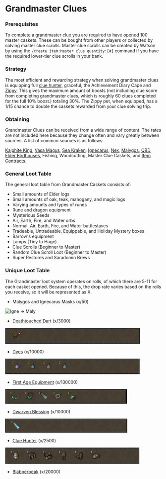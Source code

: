# Grandmaster Clues

### Prerequisites

To complete a grandmaster clue you are required to have opened 100 master caskets. These can be bought from other players or collected by solving master clue scrolls. Master clue scrolls can be created by Watson by using the `/create item:Master clue quantity:[#]` command if you have the required lower-tier clue scrolls in your bank.

### Strategy

The most efficient and rewarding strategy when solving grandmaster clues is equipping full [clue hunter](https://bso-wiki.oldschool.gg/custom-items/equippables#clue-hunter-outfit), graceful, the Achievement Diary Cape and [Zippy](https://bso-wiki.oldschool.gg/custom-items/pets#resource-gathering-and-loot-effecting-pets). This gives the maximum amount of boosts (not including clue score from completing grandmaster clues, which is roughly 60 clues completed for the full 10% boost.) totaling 30%. The Zippy pet, when equipped, has a 1/15 chance to double the caskets rewarded from your clue solving trip.

### Obtaining

Grandmaster Clues can be received from a wide range of content. The rates are not included here because they change often and vary greatly between sources. A list of common sources is as follows:

[Kalphite King](https://bso-wiki.oldschool.gg/bosses/kalphite-king), [Vasa Magus](https://bso-wiki.oldschool.gg/bosses/vasa-magus?q=Vasa), [Sea Kraken](https://bso-wiki.oldschool.gg/bosses/sea-kraken), [Ignecarus](https://bso-wiki.oldschool.gg/bosses/ignecarus), [Nex](https://bso-wiki.oldschool.gg/bosses/nex), [Malygos](https://bso-wiki.oldschool.gg/bosses/malygos), [QBD](../bosses/demi-bosses/queen-black-dragon.md#rewards), [Elder Birdhouses](https://bso-wiki.oldschool.gg/custom-items/misc), Fishing, Woodcutting, Master Clue Caskets, and [Item Contracts](https://bso-wiki.oldschool.gg/custom-items/item-contracts).

### General Loot Table

The general loot table from Grandmaster Caskets consists of:

* Small amounts of Elder logs
* Small amounts of oak, teak, mahogany, and magic logs
* Varying amounts and types of runes
* Rune and dragon equipment
* Mysterious Seeds
* Air, Earth, Fire, and Water orbs
* Normal, Air, Earth, Fire, and Water battlestaves
* Tradeable, Untradeable, Equippable, and Holiday Mystery boxes
* Barrow's equipment
* Lamps (Tiny to Huge)
* Clue Scrolls (Beginner to Master)
* Random Clue Scroll Loot (Beginner to Master)
* Super Restores and Saradomin Brews

### Unique Loot Table

The Grandmaster loot system operates on rolls, of which there are 5-11 for each casket opened. Because of this, the drop rate varies based on the rolls you receive, so it will be represented as X.

* Malygos and Ignecarus Masks (x/50)

![Igne -> Maly](../.gitbook/assets/image\_2021-10-16\_012247.png)

* [Deathtouched Dart](https://bso-wiki.oldschool.gg/custom-items/misc) (x/3000)

![](<../.gitbook/assets/dt dart.png>)

* [Dyes](https://bso-wiki.oldschool.gg/custom-items/dyes?q=dyes) (x/10000)

![Shadow -> Ice -> Blood -> Third Age (drops in pairs of two)](../.gitbook/assets/dyes.png)

* [First Age Equipment](https://bso-wiki.oldschool.gg/custom-items/equippables#first-age) (x/130000)

![Tiara -> Amulet -> Cape -> Bracelet -> Ring](<../.gitbook/assets/first age.png>)

* [Dwarven Blessing](https://bso-wiki.oldschool.gg/custom-items/equippables#dwarven-equipment) (x/10000)

![](../.gitbook/assets/db.png)

* [Clue Hunter](https://bso-wiki.oldschool.gg/custom-items/equippables#clue-hunter-outfit) (x/2500)

![Helm of Raedwald -> CH Garb -> CH Gloves -> CH Trouser -> CH Boots -> CH Cloak](../.gitbook/assets/ch.png)

* [Blabberbeak](pets.md#meme-pets-and-no-perk-pets) (x/20000)
